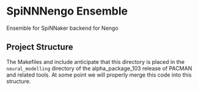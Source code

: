 SpiNNNengo Ensemble
===================

Ensemble for SpiNNaker backend for Nengo

Project Structure
-----------------

The Makefiles and include anticipate that this directory is placed in the
`neural_modelling` directory of the alpha_package_103 release of PACMAN and
related tools.  At some point we will properly merge this code into this
structure.
